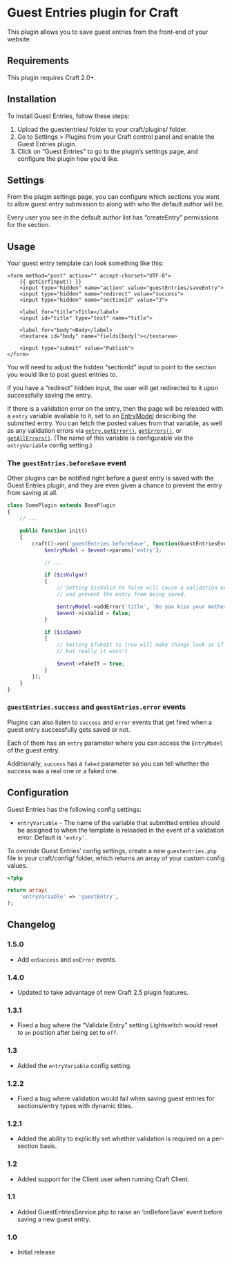 # Guest Entries plugin for Craft

This plugin allows you to save guest entries from the front-end of your website.

## Requirements

This plugin requires Craft 2.0+.

## Installation

To install Guest Entries, follow these steps:

1.  Upload the guestentries/ folder to your craft/plugins/ folder.
2.  Go to Settings > Plugins from your Craft control panel and enable the Guest Entries plugin.
3.  Click on “Guest Entries” to go to the plugin’s settings page, and configure the plugin how you’d like.

## Settings

From the plugin settings page, you can configure which sections you want to allow guest entry submission to along with who the default author will be.

Every user you see in the default author list has “createEntry” permissions for the section.

## Usage

Your guest entry template can look something like this:

```jinja
<form method="post" action="" accept-charset="UTF-8">
    {{ getCsrfInput() }}
    <input type="hidden" name="action" value="guestEntries/saveEntry">
    <input type="hidden" name="redirect" value="success">
    <input type="hidden" name="sectionId" value="3">

    <label for="title">Title</label>
    <input id="title" type="text" name="title">

    <label for="body">Body</label>
    <textarea id="body" name="fields[body]"></textarea>

    <input type="submit" value="Publish">
</form>
```

You will need to adjust the hidden “sectionId” input to point to the section you would like to post guest entries to.

If you have a “redirect” hidden input, the user will get redirected to it upon successfully saving the entry.

If there is a validation error on the entry, then the page will be releaded with a `entry` variable available to it, set to an [EntryModel](http://buildwithcraft.com/docs/templating/entrymodel) describing the submitted entry. You can fetch the posted values from that variable, as well as any validation errors via [`entry.getError()`](http://www.yiiframework.com/doc/api/1.1/CModel#getError-detail), [`getErrors()`](http://www.yiiframework.com/doc/api/1.1/CModel#getErrors-detail), or [`getAllErrors()`](http://buildwithcraft.com/classreference/models/BaseModel#getAllErrors-detail). (The name of this variable is configurable via the `entryVariable` config setting.)

### The `guestEntries.beforeSave` event

Other plugins can be notified right before a guest entry is saved with the Guest Entries plugin,
and they are even given a chance to prevent the entry from saving at all.

```php
class SomePlugin extends BasePlugin
{
    // ...

    public function init()
    {
        craft()->on('guestEntries.beforeSave', function(GuestEntriesEvent $event) {
            $entryModel = $event->params['entry'];

            // ...

            if ($isVulgar)
            {
                // Setting $isValid to false will cause a validation error
                // and prevent the entry from being saved.

                $entryModel->addError('title', 'Do you kiss your mother with those lips?');
                $event->isValid = false;
            }

            if ($isSpam)
            {
                // Setting $fakeIt to true will make things look as if the entry was saved,
                // but really it wasn't

                $event->fakeIt = true;
            }
        });
    }
}
```

### `guestEntries.success` and `guestEntries.error` events

Plugins can also listen to `success` and `error` events that get fired when a guest entry successfully gets saved or not.

Each of them has an `entry` parameter where you can access the `EntryModel` of the guest entry.

Additionally, `success` has a `faked` parameter so you can tell whether the success was a real one or a faked one.

## Configuration

Guest Entries has the following config settings:

- `entryVariable` - The name of the variable that submitted entries should be assigned to when the template is reloaded in the event of a validation error. Default is `'entry'`.

To override Guest Entries’ config settings, create a new `guestentries.php` file in your craft/config/ folder, which returns an array of your custom config values.

```php
<?php

return array(
    'entryVariable' => 'guestEntry',
);
```


## Changelog

### 1.5.0

- Add `onSuccess` and `onError` events.

### 1.4.0

- Updated to take advantage of new Craft 2.5 plugin features.

### 1.3.1

- Fixed a bug where the “Validate Entry” setting Lightswitch would reset to `on` position after being set to `off`.

### 1.3

- Added the `entryVariable` config setting.

### 1.2.2

- Fixed a bug where validation would fail when saving guest entries for sections/entry types with dynamic titles.

### 1.2.1

- Added the ability to explicitly set whether validation is required on a per-section basis.

### 1.2

- Added support for the Client user when running Craft Client.

### 1.1

- Added GuestEntriesService.php to raise an ‘onBeforeSave’ event before saving a new guest entry.

### 1.0

* Initial release
